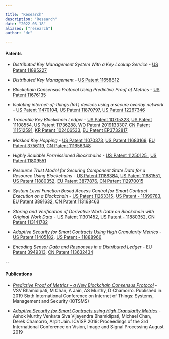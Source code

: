 ```yaml
---

title: "Research"
description: "Research"
date: "2022-03-18"
aliases: ["research"]
author: "dc"

---
```


#### Patents

- *Distributed Key Management System With a Key Lookup Service* - [US Patent 11895227](https://patents.google.com/patent/US11895227B1/)

- *Distributed Key Management* - [US Patent 11658812](https://patents.google.com/patent/US11658812B1/)

- *Blockchain Consensus Protocol Using Predictive Proof of Metrics* - [US Patent 11676135](https://patents.google.com/patent/US11676135B2)

- *Isolating internet-of-things (IoT) devices using a secure overlay network* - [US Patent 11470104](https://patents.google.com/patent/US11470104B1), [US Patent 11870797](https://patents.google.com/patent/US11870797B2/), [US Patent 12267346](https://patents.justia.com/patent/12267346)

- *Traceable Key Blockchain Ledger* - [US Patent 10715323](https://patents.google.com/patent/US10715323B2), [US Patent 11108554](https://patents.google.com/patent/US11108554B2), [US Patent 11736288](https://patents.google.com/patent/US11736288B2/), [WO Patent 2019133307](https://patents.google.com/patent/WO2019133307/en), [CN Patent 111512591](https://patents.google.com/patent/CN111512591/en), [KR Patent 102406533](https://patents.google.com/patent/KR102406533B1), [EU Patent EP3732817](https://patents.google.com/patent/EP3732817)

- *Masked Key Hopping* - [US Patent 11070373](https://patents.google.com/patent/US11070373B2/), [US Patent 11683169](https://patents.justia.com/patent/11683169), [EU Patent 3756119](https://patents.google.com/patent/EP3756119B1), [CN Patent 111656348](https://patents.google.com/patent/CN111656348/en)

- *Highly Scalable Permissioned Blockchains* - [US Patent 11250125 ](https://patents.google.com/patent/US11250125B2/en), [US Patent 11809551](https://patents.google.com/patent/US11809551B2/)

- *Resource Trust Model for Securing Component State Data for a Resource Using Blockchains* - [US Patent 11188384](https://patents.google.com/patent/US11188384B2), [US Patent 11681551](https://patents.google.com/patent/US11681551B2), [US Patent 11880352](https://patents.justia.com/patent/11880352), [EU Patent 3877876](https://patents.google.com/patent/EP3877876), [CN Patent 112970015](https://patents.google.com/patent/CN112970015/en)

- *System Level Function Based Access Control for Smart Contract Execution on a Blockchain* - [US Patent 11263315](https://patents.google.com/patent/US11263315B2/en), [US Patent - 11899783](https://patents.justia.com/patent/11899783), [EU Patent 3891632](https://patents.google.com/patent/EP3891632), [CN Patent 113168463](https://patents.google.com/patent/CN113168463/en)

- *Storing and Verification of Derivative Work Data on Blockchain with Original Work Data* - [US Patent 11301452](https://patents.google.com/patent/US11301452B2/en), [US Patent - 11880352](https://patents.justia.com/patent/11880352), [CN Patent 113141782](https://patents.google.com/patent/CN113141782/en)

- *Adaptive Security for Smart Contracts Using High Granularity Metrics* - [US Patent 11405182](https://patents.google.com/patent/US11405182B2), [US Patent - 11888966](https://patents.justia.com/patent/11888966)

- *Encoding Sensor Data and Responses in a Distributed Ledger* - [EU Patent 3949313](https://patents.google.com/patent/EP3949313), [CN Patent 113632434](https://patents.google.com/patent/CN113632434/en)

--

#### Publications

- [*Predictive Proof of Metrics – a New Blockchain Consensus Protocol*](https://ieeexplore.ieee.org/abstract/document/8939242) - VSV Bhamidipati, M Chan, A Jain, AS Murthy, D Chamorro. Published in: 2019 Sixth International Conference on Internet of Things: Systems, Management and Security (IOTSMS)

- [*Adaptive Security for Smart Contracts using High Granularity Metrics*](https://dl.acm.org/doi/10.1145/3387168.3387214) - Ashok Murthy Venkata Siva Vijayendra Bhamidipati, Michael Chan, Derek Chamorro, Arpit Jain. ICVISP 2019: Proceedings of the 3rd International Conference on Vision, Image and Signal Processing August 2019
